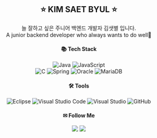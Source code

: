 <div align="center">
<h2 align="center">⭐ KIM SAET BYUL ⭐</h2>

늘 잘하고 싶은 주니어 백엔드 개발자 김샛별 입니다.<br>
A junior backend developer who always wants to do well💪<br>

<h4 align="center">📚 Tech Stack</h4>

![Java](https://img.shields.io/badge/Java-007396.svg?&style=flat&logo=Java&logoColor=white) 
![JavaScript](https://img.shields.io/badge/JavaScript-F7DF1E.svg?&style=flat&logo=JavaScript&logoColor=white) 	
![C](https://img.shields.io/badge/c-%2300599C.svg?style=flat&logo=c&logoColor=white) 
![Spring](https://img.shields.io/badge/Spring-%236DB33F.svg?style=flat&logo=spring&logoColor=white) 
![Oracle](https://img.shields.io/badge/Oracle-F80000?style=flat&logo=oracle&logoColor=white) 
![MariaDB](https://img.shields.io/badge/MariaDB-003545?style=flat&logo=mariadb&logoColor=white)

<h4 align="center">🛠 Tools</h4>

![Eclipse](https://img.shields.io/badge/Eclipse-2C2255.svg?style=flat&logo=Eclipse&logoColor=white) 
![Visual Studio Code](https://img.shields.io/badge/Visual%20Studio%20Code-0078d7.svg?style=flat&logo=visual-studio-code&logoColor=white) 
![Visual Studio](https://img.shields.io/badge/Visual%20Studio-5C2D91.svg?style=flat&logo=visual-studio&logoColor=white) 
![GitHub](https://img.shields.io/badge/GitHub-181717.svg?style=flat&logo=GitHub&logoColor=white)

<h4 align="center">✉ Follow Me</h4>
<a href="https://velog.io/@sbkim13"><img src="https://img.shields.io/badge/Velog-20C997.svg?&style=flat&logo=Velog&logoColor=white"/></a>
<a href="mailto:ahoho0544@gmail.com"><img src="https://img.shields.io/badge/Gmail-d14836?style=flat&logo=Gmail&logoColor=white&link=ahoho0544@gmail.com"/></a>
</div>
